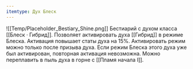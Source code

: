 ```yaml
---
itemtype: Дух Блеск
---
```

![[Temp/Placeholder_Bestiary_Shine.png]]
Бестиарий с духом класса [[Блеск · Гибрид]]. Позволяет активировать духа [[Гибрид]] в режиме Блеска. Активация повышает статы духа на 15%. Активировать режим можно только после призыва духа. Если режим Блеска этого духа уже был активирован, повторная активация невозможна. Можно переплавить в пыль духа в горне с [[Пламя начала I]].
